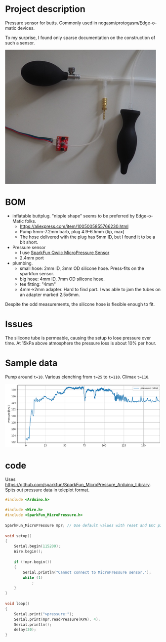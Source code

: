 # Project description

Pressure sensor for butts. Commonly used in nogasm/protogasm/Edge-o-matic
devices. 

To my surprise, I found only sparse documentation on the construction
of such a sensor.

![](images/overview.jpg)

# BOM

* inflatable buttplug. "nipple shape" seems to be preferred by Edge-o-Matic folks.
  * https://aliexpress.com/item/1005005855766230.html
  * Pump 5mm-7.2mm barb, plug 4.9-6.5mm (tip, max)
  * The hose delivered with the plug has 5mm ID, but I found it to be a bit short.
* Pressure sensor
  * I use [SparkFun Qwiic MicroPressure Sensor](https://www.sparkfun.com/sparkfun-qwiic-micropressure-sensor.html)
  * 2.4mm port
* plumbing.
  * small hose: 2mm ID, 3mm OD silicone hose. Press-fits on the sparkfun sensor.
  * big hose: 4mm ID, 7mm OD silicone hose.
  * tee fitting: "4mm"
  * 4mm->2mm adapter. Hard to find part. I was able to jam the tubes on an adapter marked 2.5x6mm.

Despite the odd measurements, the silicone hose is flexible enough to fit.

# Issues

The silicone tube is permeable, causing the setup to lose pressure over time. 
At 15kPa above atmosphere the pressure loss is about 10% per hour.

# Sample data

Pump around `t=10`. Various clenching from `t=25` to `t=110`. Climax `t=110`.

![](images/sample-data.png)

# code

Uses https://github.com/sparkfun/SparkFun_MicroPressure_Arduino_Library.
Spits out pressure data in teleplot format.

```C++
#include <Arduino.h>

#include <Wire.h>
#include <SparkFun_MicroPressure.h>

SparkFun_MicroPressure mpr; // Use default values with reset and EOC pins unused

void setup()
{
	Serial.begin(115200);
	Wire.begin();

	if (!mpr.begin())
	{
		Serial.println("Cannot connect to MicroPressure sensor.");
		while (1)
			;
	}
}

void loop()
{
	Serial.print(">pressure:");
	Serial.print(mpr.readPressure(KPA), 4);
	Serial.println();
	delay(30);
}
```